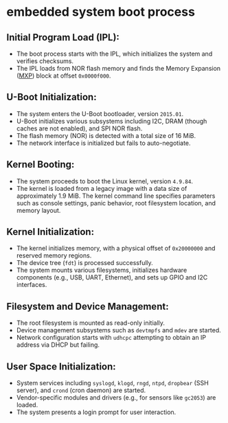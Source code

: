 # embedded system boot process

## **Initial Program Load (IPL):**

- The boot process starts with the IPL, which initializes the system and verifies checksums.
- The IPL loads from NOR flash memory and finds the Memory Expansion ([MXP](MXP.md)) block at offset `0x0000f000`.

## **U-Boot Initialization:**

- The system enters the U-Boot bootloader, version `2015.01`.
- U-Boot initializes various subsystems including I2C, DRAM (though caches are not enabled), and SPI NOR flash.
- The flash memory (NOR) is detected with a total size of 16 MiB.
- The network interface is initialized but fails to auto-negotiate.

## **Kernel Booting:**

- The system proceeds to boot the Linux kernel, version `4.9.84`.
- The kernel is loaded from a legacy image with a data size of approximately 1.9 MiB.
 The kernel command line specifies parameters such as console settings, panic behavior, root filesystem location, and memory layout.

## **Kernel Initialization:**

- The kernel initializes memory, with a physical offset of `0x20000000` and reserved memory regions.
- The device tree (`fdt`) is processed successfully.
- The system mounts various filesystems, initializes hardware components (e.g., USB, UART, Ethernet), and sets up GPIO and I2C interfaces.

## **Filesystem and Device Management:**

- The root filesystem is mounted as read-only initially.
- Device management subsystems such as `devtmpfs` and `mdev` are started.
- Network configuration starts with `udhcpc` attempting to obtain an IP address via DHCP but failing.

## **User Space Initialization:**

- System services including `syslogd`, `klogd`, `rngd`, `ntpd`, `dropbear` (SSH server), and `crond` (cron daemon) are started.
- Vendor-specific modules and drivers (e.g., for sensors like `gc2053`) are loaded.
- The system presents a login prompt for user interaction.
